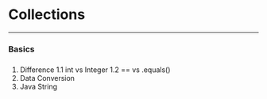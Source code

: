 # Collections
-------------
### Basics
### 
1. Difference 
    1.1 int vs Integer 
    1.2 == vs .equals()
2. Data Conversion  
3. Java String 
###
